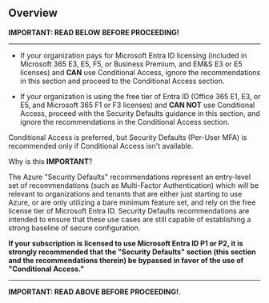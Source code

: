 ## Overview

**IMPORTANT: READ BELOW BEFORE PROCEEDING!**

-----
- If your organization pays for Microsoft Entra ID licensing (included in Microsoft 365 E3, E5, F5, or Business Premium, and EM&S E3 or E5 licenses) and **CAN** use Conditional Access, ignore the recommendations in this section and proceed to the Conditional Access section.

- If your organization is using the free tier of Entra ID (Office 365 E1, E3, or E5, and Microsoft 365 F1 or F3 licenses) and **CAN NOT** use Conditional Access, proceed with the Security Defaults guidance in this section, and ignore the recommendations in the Conditional Access section.

Conditional Access is preferred, but Security Defaults (Per-User MFA) is recommended only if Conditional Access isn't available.

Why is this **IMPORTANT**?

The Azure "Security Defaults" recommendations represent an entry-level set of recommendations (such as Multi-Factor Authentication) which will be relevant to organizations and tenants that are either just starting to use Azure, or are only utilizing a bare minimum feature set, and rely on the free license tier of Microsoft Entra ID. Security Defaults recommendations are intended to ensure that these use cases are still capable of establishing a strong baseline of secure configuration.

**If your subscription is licensed to use Microsoft Entra ID P1 or P2, it is strongly recommended that the "Security Defaults" section (this section and the recommendations therein) be bypassed in favor of the use of "Conditional Access."**

-----
**IMPORTANT: READ ABOVE BEFORE PROCEEDING!**.

